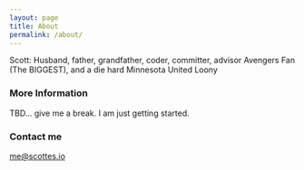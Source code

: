 ```yaml
---
layout: page
title: About
permalink: /about/
---
```


Scott: Husband, father, grandfather, coder, committer, advisor Avengers Fan (The BIGGEST), and a die hard Minnesota United Loony


### More Information

TBD... give me a break. I am just getting started.

### Contact me

[me@scottes.io](mailto:me@scottes.io)